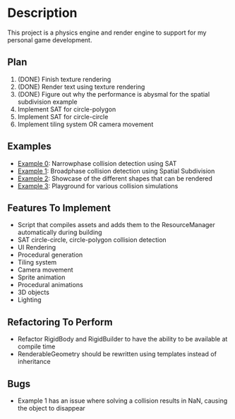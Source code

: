 # Description
This project is a physics engine and render engine to support for my personal game development.

## Plan
1. (DONE) Finish texture rendering
2. (DONE) Render text using texture rendering
3. (DONE) Figure out why the performance is abysmal for the spatial subdivision example
4. Implement SAT for circle-polygon
5. Implement SAT for circle-circle
6. Implement tiling system OR camera movement

## Examples
- [Example 0](examples/0_collision_detection/): Narrowphase collision detection using SAT
- [Example 1](examples/1_spatial_subdivision/): Broadphase collision detection using Spatial Subdivision 
- [Example 2](examples/2_shape_rendering/): Showcase of the different shapes that can be rendered
- [Example 3](examples/3_collision_detection/): Playground for various collision simulations


## Features To Implement
- Script that compiles assets and adds them to the ResourceManager automatically during building
- SAT circle-circle, circle-polygon collision detection
- UI Rendering
- Procedural generation
- Tiling system
- Camera movement
- Sprite animation
- Procedural animations
- 3D objects
- Lighting


## Refactoring To Perform
- Refactor RigidBody and RigidBuilder to have the ability to be available at compile time
- RenderableGeometry should be rewritten using templates instead of inheritance

## Bugs
- Example 1 has an issue where solving a collision results in NaN, causing the object to disappear
